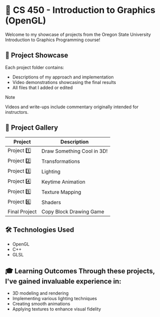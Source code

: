 # 🎨 CS 450 - Introduction to Graphics (OpenGL) 

Welcome to my showcase of projects from the Oregon State University Introduction to Graphics Programming course! 

## 🚀 Project Showcase 
Each project folder contains:
  * Descriptions of my approach and implementation
  * Video demonstrations showcasing the final results
  * All files that I added or edited

> [!NOTE]
> Videos and write-ups include commentary originally intended for instructors. 

## 🌟 Project Gallery

| Project	 | Description |
| --- | --- |
| Project 1️⃣ | Draw Something Cool in 3D!	 |
| Project 2️⃣ | Transformations |
| Project 3️⃣ | Lighting	 |
| Project 4️⃣ | Keytime Animation |
| Project 5️⃣ | Texture Mapping	 |
| Project 6️⃣ | Shaders |
| Final Project | Copy Block Drawing Game |


## 🛠️ Technologies Used
  * OpenGL
  * C++
  * GLSL

## 🎓 Learning Outcomes Through these projects, I've gained invaluable experience in:
  * 3D modeling and rendering
  * Implementing various lighting techniques
  * Creating smooth animations
  * Applying textures to enhance visual fidelity

